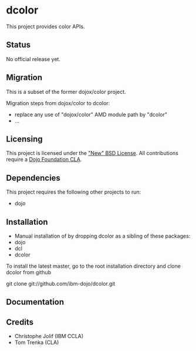 # dcolor

This project provides color APIs.

## Status

No official release yet.

## Migration

This is a subset of the former dojox/color project.

Migration steps from dojox/color to dcolor:

* replace any use of "dojox/color" AMD module path by "dcolor"
* ...

## Licensing

This project is licensed under the ["New" BSD License](https://github.com/dojo/dojo/blob/master/LICENSE#L13-L41).
All contributions require a [Dojo Foundation CLA](http://dojofoundation.org/about/claForm).

## Dependencies

This project requires the following other projects to run:
 * dojo

## Installation

* Manual installation of by dropping dcolor as a sibling of these packages:
 * dojo
 * dcl
 * dcolor

 To install the latest master, go to the root installation directory and clone dcolor from github

 git clone git://github.com/ibm-dojo/dcolor.git

## Documentation


## Credits

* Christophe Jolif (IBM CCLA)
* Tom Trenka (CLA)

